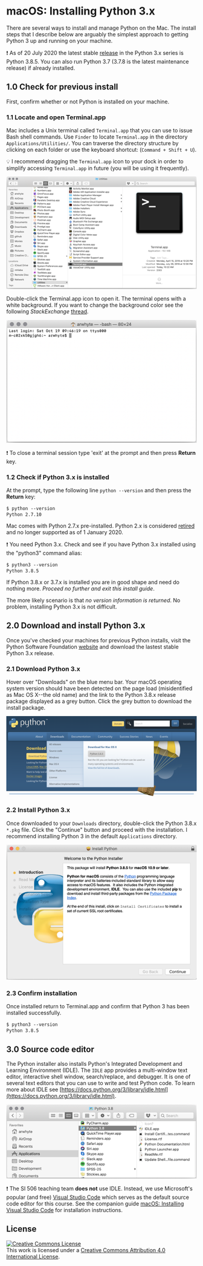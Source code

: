 # macOS: Installing Python 3.x

There are several ways to install and manage Python on the Mac. The install steps that I describe
below are arguably the simplest approach to getting Python 3 up and running on your machine.

:exclamation: As of 20 July 2020 the latest stable
[release](https://www.python.org/downloads/mac-osx/) in the Python 3.x series is Python 3.8.5. You
can also run Python 3.7 (3.7.8 is the latest maintenance release) if already installed.

## 1.0 Check for previous install

First, confirm whether or not Python is installed on your machine.

### 1.1 Locate and open Terminal.app

Mac includes a Unix terminal called `Terminal.app` that you can use to issue Bash shell commands.
Use `Finder` to locate `Terminal.app` in the directory `Applications/Utilities/`. You can traverse
the directory structure by clicking on each folder or use the keyboard shortcut:
(`Command + Shift + U`).

:bulb: I recommend dragging the `Terminal.app` icon to your dock in order to simplify accessing
`Terminal.app` in future (you will be using it frequently).

![Find Terminal.app](assets/mac-finder_application_utilities_terminal.png)

Double-click the Terminal.app icon to open it. The terminal opens with a white background. If you
want to change the background color see the following _StackExchange_
[thread](https://apple.stackexchange.com/questions/92756/how-do-you-change-mac-terminal-theme-so-that-it-doesnt-go-back-to-basic-every).

![Open Terminal.app](assets/mac-terminal_screen.png)

:exclamation: To close a terminal session type 'exit' at the prompt and then press __Return__ key.

### 1.2 Check if Python 3.x is installed

At the prompt, type the following line `python --version` and then press the __Return__ key:

```commandline
$ python --version
Python 2.7.10
```

Mac comes with Python 2.7.x pre-installed. Python 2.x is considered
[retired](https://www.python.org/doc/sunset-python-2/) and no longer supported as of 1 January 2020.

:exclamation: You need Python 3.x. Check and see if you have Python 3.x installed using the "python3" command
alias:

```commandline
$ python3 --version
Python 3.8.5
```

If Python 3.8.x or 3.7.x is installed you are in good shape and need do nothing more. _Proceed no
further and exit this install guide_.

The more likely scenario is that _no version information is returned_. No problem, installing
Python 3.x is not difficult.

## 2.0 Download and install Python 3.x

Once you've checked your machines for previous Python installs, visit the Python Software Foundation
[website](https://www.python.org) and download the lastest stable Python 3.x release.

### 2.1 Download Python 3.x

Hover over "Downloads" on the blue menu bar. Your macOS operating system version should have been
detected on the page load (misidentified as Mac OS X--the old name) and the link to the Python 3.8.x
release package displayed as a grey button. Click the grey button to download the install package.

![Download Python from the Python Software Foundation](assets/mac-install_python_pysf_download_3_8_5.png)

### 2.2 Install Python 3.x

Once downloaded to your `Downloads` directory, double-click the Python 3.8.x `*.pkg` file. Click the
"Continue" button and proceed with the installation. I recommend installing Python 3 in the default
`Applications` directory.

![Python Installer](assets/mac-install_python_pysf_welcome_3_8_5.png)

### 2.3 Confirm installation

Once installed return to Terminal.app and confirm that Python 3 has been installed successfully.

```commandline
$ python3 --version
Python 3.8.5
```

## 3.0 Source code editor

The Python installer also installs Python's Integrated Development and Learning Environment (IDLE).
The `IDLE` app provides a multi-window text editor, interactive shell window, search/replace, and
debugger. It is one of several text editors that you can use to write and test Python code. To learn
more about IDLE see
[https://docs.python.org/3/library/idle.html](https://docs.python.org/3/library/idle.html).

![Python Installed](assets/mac-install_python_pysf_install_dir.png)

:exclamation: The SI 506 teaching team __does not__ use IDLE. Instead, we use Microsoft's popular
(and free) [Visual Studio Code](https://code.visualstudio.com/) which serves as the default source
code editor for this course. See the companion guide
[macOS: Installing Visual Studio Code](mac-install_vscode_with_py_extension.md) for installation
instructions.

## License
<a rel="license" href="http://creativecommons.org/licenses/by/4.0/"><img alt="Creative Commons License" style="border-width:0" src="https://i.creativecommons.org/l/by/4.0/88x31.png" /></a><br />This work is licensed under a <a rel="license" href="http://creativecommons.org/licenses/by/4.0/">Creative Commons Attribution 4.0 International License</a>.
